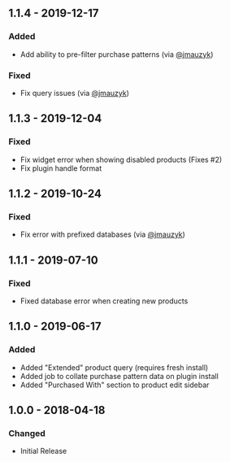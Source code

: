 ## 1.1.4 - 2019-12-17
### Added
- Add ability to pre-filter purchase patterns (via [@jmauzyk](https://github.com/jmauzyk))

### Fixed
- Fix query issues (via [@jmauzyk](https://github.com/jmauzyk))

## 1.1.3 - 2019-12-04
### Fixed
- Fix widget error when showing disabled products (Fixes #2)
- Fix plugin handle format

## 1.1.2 - 2019-10-24
### Fixed
- Fix error with prefixed databases (via [@jmauzyk](https://github.com/jmauzyk))

## 1.1.1 - 2019-07-10
### Fixed
- Fixed database error when creating new products

## 1.1.0 - 2019-06-17
### Added
- Added "Extended" product query (requires fresh install)
- Added job to collate purchase pattern data on plugin install
- Added "Purchased With" section to product edit sidebar

## 1.0.0 - 2018-04-18
### Changed
- Initial Release